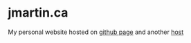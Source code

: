 jmartin.ca
==================

My personal website hosted on [github page](http://g.jmartin.ca) and another [host](http://jmartin.ca)
